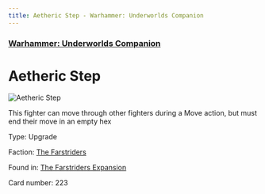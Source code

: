 ```yaml
---
title: Aetheric Step - Warhammer: Underworlds Companion
---
```


### [Warhammer: Underworlds Companion](https://guidokessels.github.io/wh-underworlds)

  

# Aetheric Step

![Aetheric Step](https://warhammerunderworlds.com/wp-content/uploads/sites/6/2018/03/223_ENG.png)

This fighter can move through other fighters during a Move action, but must end their move in an empty hex

Type: Upgrade

Faction: [The Farstriders](https://guidokessels.github.io/wh-underworlds/factions/the-farstriders)

Found in: [The Farstriders Expansion](https://guidokessels.github.io/wh-underworlds/locations/the-farstriders-expansion)

Card number: 223
